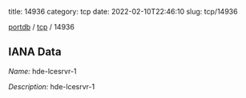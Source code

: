 title: 14936
category: tcp
date: 2022-02-10T22:46:10
slug: tcp/14936

[portdb](/) / [tcp](/category/tcp.html) / 14936


## IANA Data

_Name:_ hde-lcesrvr-1

_Description:_ hde-lcesrvr-1

